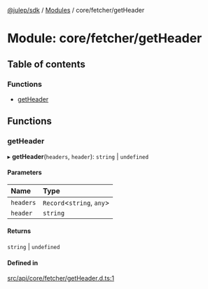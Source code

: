 [@julep/sdk](../README.md) / [Modules](../modules.md) / core/fetcher/getHeader

# Module: core/fetcher/getHeader

## Table of contents

### Functions

- [getHeader](core_fetcher_getHeader.md#getheader)

## Functions

### getHeader

▸ **getHeader**(`headers`, `header`): `string` \| `undefined`

#### Parameters

| Name | Type |
| :------ | :------ |
| `headers` | `Record`\<`string`, `any`\> |
| `header` | `string` |

#### Returns

`string` \| `undefined`

#### Defined in

[src/api/core/fetcher/getHeader.d.ts:1](https://github.com/julep-ai/samantha-monorepo/blob/9aefd53/sdks/js/src/api/core/fetcher/getHeader.d.ts#L1)
